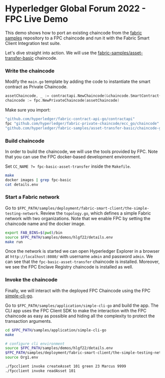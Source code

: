 # Hyperledger Global Forum 2022 - FPC Live Demo

This demo shows how to port an existing chaincode from the [fabric samples](https://github.com/hyperledger/fabric-samples) repository to a FPC chaincode and run it with the Fabric Smart Client Integration test suite.

Let's dive straight into action.
We will use the [fabric-samples/asset-transfer-basic](https://github.com/hyperledger/fabric-samples/tree/main/asset-transfer-basic/chaincode-go) chaincode.

### Write the chaincode

Modify the `main.go` template by adding the code to instantiate the smart contract as Private Chaincode.

```go
assetChaincode, _ := contractapi.NewChaincode(&chaincode.SmartContract{})
chaincode := fpc.NewPrivateChaincode(assetChaincode)
```

Make sure you import:
```go
"github.com/hyperledger/fabric-contract-api-go/contractapi"
fpc "github.com/hyperledger/fabric-private-chaincode/ecc_go/chaincode"
"github.com/hyperledger/fabric-samples/asset-transfer-basic/chaincode-go/chaincode"
```


### Build chaincode

In order to build the chaincode, we will use the tools provided by FPC.
Note that you can use the FPC docker-based development environment.

Set `CC_NAME ?= fpc-basic-asset-transfer` inside the `Makefile`.

```bash
make
docker images | grep fpc-basic
cat details.env
```

### Start a Fabric network

Go to `$FPC_PATH/samples/deployment/fabric-smart-client/the-simple-testing-network`.
Review the `topology.go`, which defines a simple Fabric network with two organizations.
Note that we enable FPC by setting the chaincode name and the docker image. 

```bash
export FAB_BINS=$(pwd)/bin
source $FPC_PATH/samples/demos/hlgf22/details.env
make run
```

Once the network is started we can open Hyperledger Explorer in a browser at `http://localhost:8080/` with username `admin` and password `admin`.
We can see that the `fpc-basic-asset-transfer` chaincode is installed.
Moreover, we see the FPC Enclave Registry chaincode is installed as well.

### Invoke the chaincode

Finally, we will interact with the deployed FPC Chaincode using the FPC [simple-cli-go](https://github.com/hyperledger/fabric-private-chaincode/tree/go-support-preview/samples/application/simple-cli-go).

Go to `$FPC_PATH/samples/application/simple-cli-go` and build the app. The CLI app uses the FPC Client SDK to make the interaction with the FPC chaincode as easy as possible and hiding all the complexity to protect the transaction arguments.

```bash
cd $FPC_PATH/samples/application/simple-cli-go
make

# configure cli environment
source $FPC_PATH/samples/demos/hlgf22/details.env
$FPC_PATH/samples/deployment/fabric-smart-client/the-simple-testing-network/env.sh Org1
source Org1.env

./fpcclient invoke createAsset 101 green 23 Marcus 9999
./fpcclient invoke readAsset 101
```
